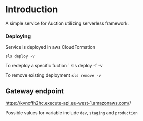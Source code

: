 # Introduction #

A simple service for Auction utilizing serverless framework.

### Deploying
Service is deployed in aws CloudFormation

```
sls deploy -v
```

To redeploy a specific fuction ` sls deploy -f <function-name> -v

To remove existing deployment `sls remove -v`

## Gateway endpoint

https://kvnxffh2hc.execute-api.eu-west-1.amazonaws.com/<env>/<handler>

Possible values for <env> variable include `dev`, `staging` and `production`